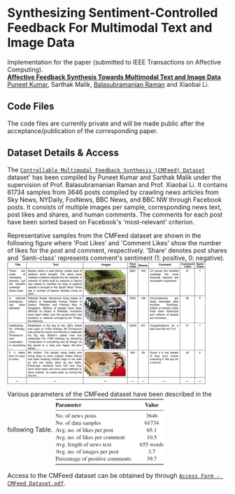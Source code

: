 Synthesizing Sentiment-Controlled Feedback For Multimodal Text and Image Data
================================================

Implementation for the paper (submitted to IEEE Transactions on Affective Computing). <br>
**[Affective Feedback Synthesis Towards Multimodal Text and Image Data][1]**<br>
[Puneet Kumar](https://puneet-kr.github.io/), Sarthak Malik, [Balasubramanian Raman](http://faculty.iitr.ac.in/~balarfma/) and Xiaobai Li. 

## Code Files
The code files are currently private and will be made public after the acceptance/publication of the corresponding paper. 

Dataset Details & Access
-------------------------
The [`Controllable Multimodal Feedback Synthesis (CMFeed) Dataset`][2] dataset' has been compiled by Puneet Kumar and Sarthak Malik under the supervision of Prof. Balasubramanian Raman and Prof. Xiaobai Li. It contains $61734$ samples from $3646$ posts compiled by crawling news articles from Sky News, NYDaily, FoxNews, BBC News, and BBC NW through Facebook posts. It consists of multiple images per sample, corresponding news text, post likes and shares, and human comments. The comments for each post have been sorted based on Facebook's 'most-relevant' criterion.

Representative samples from the CMFeed dataset are shown in the following figure where 'Post Likes' and 'Comment Likes' show the number of likes for the post and comment, respectively. 'Share' denotes post shares and `Senti-class' represents comment's sentiment ($1$: positive, $0$: negative).
<img src="CMFeed_Samples.jpg" width="90%" align="middle">

Various parameters of the CMFeed dataset have been described in the following Table.
<img src="CMFeed_Table.jpg" width="50%" align="middle">

Access to the CMFeed dataset can be obtained by through [`Access Form - CMFeed Dataset.pdf`][2].   

[1]: https://ieeexplore.ieee.org/xpl/RecentIssue.jsp?punumber=5165369
[2]: https://github.com/MIntelligence-Group/CMFeed/blob/main/Access%20Form%20-%20CMFeed%20Dataset.pdf
